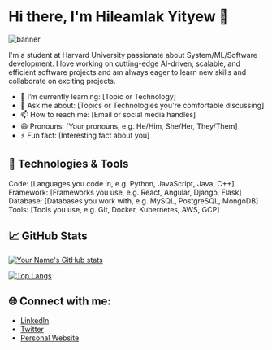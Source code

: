 
# Hi there, I'm Hileamlak Yityew 👋

![banner](https://path-to-your-banner-image-if-you-have-one.jpg)

I'm a student at Harvard University passionate about System/ML/Software development. I love working on cutting-edge AI-driven, scalable, and efficient software projects and am always eager to learn new skills and collaborate on exciting projects.

- 🌱 I’m currently learning: [Topic or Technology]
- 💬 Ask me about: [Topics or Technologies you're comfortable discussing]
- 📫 How to reach me: [Email or social media handles]
- 😄 Pronouns: [Your pronouns, e.g. He/Him, She/Her, They/Them]
- ⚡ Fun fact: [Interesting fact about you]

## 🔧 Technologies & Tools


Code: [Languages you code in, e.g. Python, JavaScript, Java, C++]
Framework: [Frameworks you use, e.g. React, Angular, Django, Flask]
Database: [Databases you work with, e.g. MySQL, PostgreSQL, MongoDB]
Tools: [Tools you use, e.g. Git, Docker, Kubernetes, AWS, GCP]


## 📈 GitHub Stats

[![Your Name's GitHub stats](https://github-readme-stats.vercel.app/api?username=hileamlakb&show_icons=true&theme=radical)](https://github.com/hileamlakb/github-readme-stats)

[![Top Langs](https://github-readme-stats.vercel.app/api/top-langs/?username=hileamlakb&layout=compact&theme=radical)](https://github.com/hileamlakb/github-readme-stats)

## 🌐 Connect with me:

- [LinkedIn](https://www.linkedin.com/in/your-linkedin-profile)
- [Twitter](https://twitter.com/your-twitter-handle)
- [Personal Website](https://your-personal-website.com)

